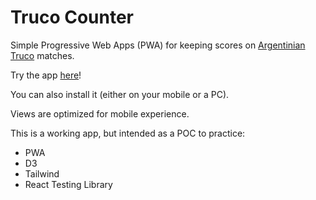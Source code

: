 # Truco Counter

Simple Progressive Web Apps (PWA) for keeping scores on [Argentinian Truco](https://en.wikipedia.org/wiki/Truco) matches.

Try the app [here](https://truco-counter.vercel.app/)!

You can also install it (either on your mobile or a PC).

Views are optimized for mobile experience.

This is a working app, but intended as a POC to practice:

- PWA
- D3
- Tailwind
- React Testing Library

<!-- 
TODO:
- Unit tests
- i18n selector

Aditional todos (next stage):
- Enable select to 15/30 games
- Special values selector (envido, real, etc...)
- Undo & Redo
- add darkmode

https://www.knowledgehut.com/blog/web-development/build-progressive-web-app-with-react-js

 -->
